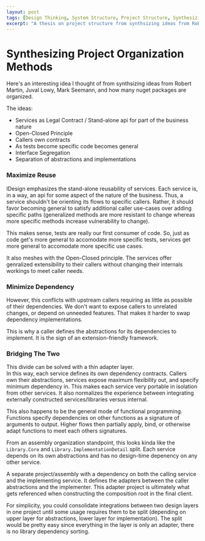 ```yaml
---
layout: post
tags: [Design Thinking, System Structure, Project Structure, Synthesizing, Design Theory]
excerpt: "A thesis on project structure from synthsizing ideas from Robert Martin, Juval Lowy, Mark Seemann, ..."
---
```


# Synthesizing Project Organization Methods

Here's an interesting idea I thought of from synthsizing ideas from Robert Martin, Juval Lowy, Mark Seemann, and how many nuget packages are organized.

The ideas:
- Services as Legal Contract / Stand-alone api for part of the business nature
- Open-Closed Principle
- Callers own contracts
- As tests become specific code becomes general
- Interface Segregation 
- Separation of abstractions and implementations

### Maximize Reuse 
IDesign emphasizes the stand-alone reusability of services. Each service is, in a way, an api for some aspect of the nature of the business. Thus, a service shouldn't be orienting its flows to specific callers. Rather, it should favor becoming general to satisfy additional caller use-cases over adding specific paths (generalized methods are more resistant to change whereas more specific methods increase vulnerability to change).

This makes sense, tests are really our first consumer of code. So, just as code get's more general to accomodate more specific tests, services get more general to accomodate more specific use cases.

It also meshes with the Open-Closed principle. The services offer genralized extensibility to their callers without changing their internals workings to meet caller needs.

### Minimize Dependency
However, this conflicts with upstream callers requiring as little as possible of their dependencies. We don't want to expose callers to unrelated changes, or depend on unneeded features. That makes it harder to swap dependency implementations.

This is why a caller defines the abstractions for its dependencies to implement. It is the sign of an extension-friendly framework.

### Bridging The Two 
This divide can be solved with a thin adapter layer.  
In this way, each service defines its own dependency contracts. Callers own their abstractions, services  expose maximum flexibility out, and specify minimum dependency in. This makes each service very portable in isolation from other services. It also normalizes the experience between integrating externally constructed services/libraries versus internal.

This also happens to be the general mode of functional programming. Functions specify dependencies on other functions as a signature of arguments to output. Higher flows then partially apply, bind, or otherwise adapt functions to meet each others signatures. 

From an assembly organization standpoint, this looks kinda like the `Library.Core` and `Library.ImplementationDetail` split. Each service depends on its own abstractions and has no design-time depenency on any other service.  

A separate project/assembly with a dependency on both the calling service and the implementing service. It defines the adapters between the caller abstractions and the implementer. This adapter project is ultimately what gets referenced when constructing the composition root in the final client.

For simplicity, you could consolidate integrations between two design layers in one project until some usage requires them to be split (depending on upper layer for abstractions, lower layer for implementation). The split would be pretty easy since everything in the layer is only an adapter, there is no library dependency sorting.